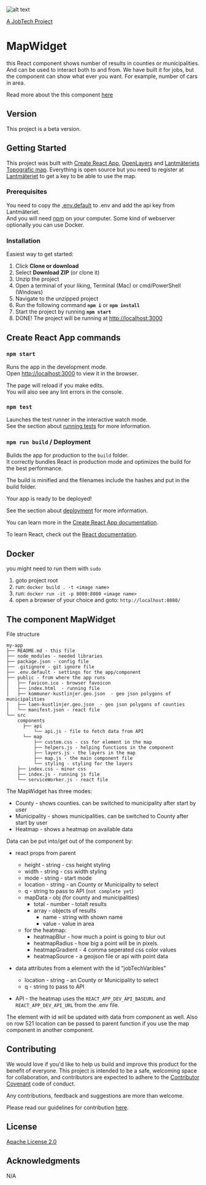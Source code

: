 ![alt text][logo]

[logo]: https://github.com/MagnumOpuses/project-meta/blob/master/img/jobtechdev_black.png "JobTech dev logo"
[A JobTech Project]( https://www.jobtechdev.se)
# MapWidget

this React component shows number of results in counties or municipalities. And can be used to interact both to and from. 
We have built it for jobs, but the component can show what ever you want. For example, number of cars in area.<br /> 

Read more about the this component [here](#MapWidget)

## Version

This project is a beta version. 

## Getting Started

This project was built with [Create React App](https://github.com/facebook/create-react-app), [OpenLayers](https://openlayers.org) and [Lantmäteriets Topografic map](https://www.lantmateriet.se/sv/Kartor-och-geografisk-information/Geodatatjanster/Visningstjanster/?faq=7e09).
Everything is open source but you need to register at [Lantmäteriet](https://opendata.lantmateriet.se/#register) to get a key to be able to use the map.

### Prerequisites

You need to copy the [.env.default](./.env.default) to .env and add the api key from Lantmäteriet.<br>
And you will need [npm](https://www.npmjs.com/) on your computer. 
Some kind of webserver optionally you can use Docker.

### Installation

Easiest way to get started:

1. Click **Clone or download**
2. Select **Download ZIP** (or clone it)
3. Unzip the project
4. Open a terminal of your liking, Terminal (Mac) or cmd/PowerShell (Windows)
5. Navigate to the unzipped project
6. Run the following command **`npm i`** or **`npm install`**
7. Start the project by running **`npm start`**
8. DONE! The project will be running at [http://localhost:3000](http://localhost:3000)


## Create React App commands

### `npm start`

Runs the app in the development mode.<br>
Open [http://localhost:3000](http://localhost:3000) to view it in the browser.

The page will reload if you make edits.<br>
You will also see any lint errors in the console.

### `npm test`

Launches the test runner in the interactive watch mode.<br>
See the section about [running tests](https://facebook.github.io/create-react-app/docs/running-tests) for more information.

### `npm run build` / Deployment

Builds the app for production to the `build` folder.<br>
It correctly bundles React in production mode and optimizes the build for the best performance.

The build is minified and the filenames include the hashes and put in the build folder.<br>

Your app is ready to be deployed!

See the section about [deployment](https://facebook.github.io/create-react-app/docs/deployment) for more information.

You can learn more in the [Create React App documentation](https://facebook.github.io/create-react-app/docs/getting-started).

To learn React, check out the [React documentation](https://reactjs.org/).

## Docker
you might need to run them with `sudo`

1. goto project root
2. run: `docker build . -t <image name>`
3. run: `docker run -it -p 8080:8080 <image name>`
4. open a browser of your choice and goto: `http://localhost:8080/`


## The component MapWidget 

File structure
```
my-app
├── README.md - this file
├── node_modules - needed libraries
├── package.json - config file
├── .gitignore - git ignore file
├── .env.default - settings for the app/component
├── public - from where the app runs
│   ├── favicon.ico - browser favoicon
│   ├── index.html  - running file
│   ├── kommuner-kustlinjer.geo.json  - geo json polygons of municipalities
│   ├── laen-kustlinjer.geo.json  - geo json polygons of counties
│   └── manifest.json - react file
└── src
    components 
      ├── api
          └── api.js - file to fetch data from API
      └── map
          ├── custom.css - css for element in the map
          ├── helpers.js - helping functions in the component
          ├── layers.js - the layers in the map
          ├── map.js - the main component file
          └── styling - styling for the layers
    ├── index.css - minor css
    ├── index.js - running js file
    └── serviceWorker.js - react file
```

The MapWidget has three modes:

* County - shows counties. can be switched to municipality after start by user
* Municipality - shows municipalities. can be switched to County after start by user
* Heatmap - shows a heatmap on available data

Data can be put into/get out of the component by:

* react props from parent
  * height - string - css height styling
  * width - string - css width styling
  * mode - string - start mode
  * location - string - an County or Municipality to select
  * q - string to pass to API (`not complete yet`)
  * mapData - obj (for county and municipalities)  <br>
    * total - number - totalt results<br>
    * array - objects of results<br>
      * name - string with shown name
      * value - value in area
  * for the heatmap: 
    * heatmapBlur - how much a point is going to blur out
    * heatmapRadius - how big a point will be in pixels.
    * heatmapGradient - 4 comma seperated css color values  
    * heatmapSource - a geojson file or api with point data              

* data attributes from a element with the id "jobTechVaribles"
  * location - string - an County or Municipality to select
  * q - string to pass to API
* API - the heatmap uses the `REACT_APP_DEV_API_BASEURL` and `REACT_APP_DEV_API_URL` from the .env file.


The element with id will be updated with data from component as well. 
Also on row 521 location can be passed to parent function if you use the map component in another component.

## Contributing

We would love if you'd like to help us build and improve this product for the benefit of everyone. This project is intended to be a safe, welcoming space for collaboration, and contributors are expected to adhere to the [Contributor Covenant](http://contributor-covenant.org/) code of conduct.

Any contributions, feedback and suggestions are more than welcome.

Please read our guidelines for contribution [here](CONTRIBUTING.md).

## License

[Apache License 2.0](LICENSE.md)

## Acknowledgments

N/A